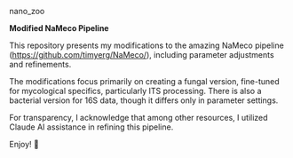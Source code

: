nano_zoo

**Modified NaMeco Pipeline**

This repository presents my modifications to the amazing NaMeco pipeline (https://github.com/timyerg/NaMeco/), including parameter adjustments and refinements.

The modifications focus primarily on creating a fungal version, fine-tuned for mycological specifics, particularly ITS processing. There is also a bacterial version for 16S data, though it differs only in parameter settings.

For transparency, I acknowledge that among other resources, I utilized Claude AI assistance in refining this pipeline.

Enjoy! 🚀
